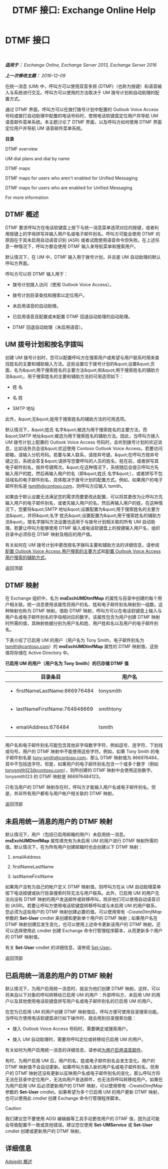 ﻿---
title: 'DTMF 接口: Exchange Online Help'
TOCTitle: DTMF 接口
ms:assetid: 2c7c9d8a-ed12-4dcf-a5b7-3cea0e785e49
ms:mtpsurl: https://technet.microsoft.com/zh-cn/library/Aa996919(v=EXCHG.150)
ms:contentKeyID: 54652236
ms.date: 05/23/2018
mtps_version: v=EXCHG.150
ms.translationtype: MT
---

# DTMF 接口

 

_**适用于：** Exchange Online, Exchange Server 2013, Exchange Server 2016_

_**上一次修改主题：** 2016-12-09_

在统一消息 (UM) 中，呼叫方可以使用双音多频 (DTMF)（也称为按键）和语音输入与系统进行交互。呼叫方可以使用的方法取决于 UM 拨号计划和自动助理的配置方式。

通过 DTMF 界面，呼叫方可以在拨打拨号计划中配置的 Outlook Voice Access 号码或拨打自动助理中配置的电话号码时，使用电话软键盘定位用户并导航 UM 语音邮件菜单系统。本主题讨论了 DTMF 界面，以及呼叫方如何使用 DTMF 界面定位用户并导航 UM 语音邮件菜单系统。

**目录**

DTMF overview

UM dial plans and dial by name

DTMF maps

DTMF maps for users who aren't enabled for Unified Messaging

DTMF maps for users who are enabled for Unified Messaging

For more information

## DTMF 概述

DTMF 要求呼叫方在电话软键盘上按下与统一消息菜单选项对应的按键，或者利用按键上的字母拼写并输入用户名或电子邮件别名。呼叫方可能会使用 DTMF 的原因在于其未启用自动语音识别 (ASR) 或者试图使用语音命令但失败。在上述任意一种情况下，呼叫方都会使用 DTMF 输入来导航菜单和搜索用户。

默认情况下，在 UM 中，DTMF 输入用于拨号计划，并且是 UM 自动助理的默认呼叫方界面。

呼叫方可以将 DTMF 输入用于：

  - 拨号计划拨入访问（使用 Outlook Voice Access）。

  - 拨号计划目录查找和搜索以定位用户。

  - 未启用语音的自动助理。

  - 已启用语音且配置或未配置 DTMF 回退自动助理的自动助理。

  - DTMF 回退自动助理（未启用语音）。

## UM 拨号计划和按名字拨叫

创建 UM 拨号计划时，您可以配置呼叫方在搜索用户或希望与用户联系时用来查找姓名的主要和辅助输入方法。这些设置位于拨号计划的\&quot;设置\&quot;页面，名为\&quot;用于搜索姓名的主要方法\&quot;和\&quot;用于搜索姓名的辅助方法\&quot;。用于搜索姓名的主要和辅助方法的可用选项如下：

  - 姓 名

  - 名 姓

  - SMTP 地址

此外，\&quot;无\&quot;是用于搜索姓名的辅助方法的可用选项。

默认情况下，\&quot;姓氏 名字\&quot;被选为用于搜索姓名的主要方法，而\&quot;SMTP 地址\&quot;被选为用于搜索姓名的辅助方法。因此，当呼叫方拨入 UM 拨号计划上配置的 Outlook Voice Access 号码时，会听到拨号计划的欢迎消息，比如话务员会说\&quot;欢迎使用 Contoso Outlook Voice Access。若要访问邮箱，请输入分机号码。若要与某人联系，请按井号键。\&quot;在呼叫方按井号键之后，系统会答复\&quot;请拼写您要呼叫的人员的姓名，姓在前，或者拼写其电子邮件别名，按井号键两次。\&quot;在这种情况下，系统随后会提示呼叫方先输入用户的姓，然后再输入用户的名（即\&quot;姓氏 名字\&quot;），或者拼写不包括域名的电子邮件别名，具体取决于拨号计划的配置方式。例如，如果用户的电子邮件别名是 tsmith@contoso.com，则呼叫方应输入 tsmith。

如果由于默认设置无法满足您的需求而要更改此配置，可以将其更改为让呼叫方先输入用户的电子邮件别名，或者先输入用户的名，然后再输入用户的姓。在这种情况下，您要将\&quot;SMTP 地址\&quot;设置配置为\&quot;用于搜索姓名的主要方法\&quot;，并将\&quot;名字 姓氏\&quot;设置配置为\&quot;用于搜索姓名的辅助方法\&quot;。按名字拨叫方法设置也适用于与拨号计划相关联的所有 UM 自动助理。若要让呼叫方能够使用 DTMF 输入或电话软键盘上的按键输入用户名，组织目录中必须存在 DTMF 映射及相应的用户值。

有关如何在 UM 拨号计划中更改按名字拨叫主要和辅助方法的详细信息，请参阅[配置 Outlook Voice Access 用户搜索的主要方式](configure-the-primary-way-for-outlook-voice-access-users-to-search-exchange-2013-help.md)和[配置 Outlook Voice Access 用户搜索的辅助方式](configure-the-secondary-way-for-outlook-voice-access-users-to-search-exchange-2013-help.md)。

返回顶部

## DTMF 映射

在 Exchange 组织中，名为 **msExchUMDtmfMap** 的属性与目录中创建的每个用户相关联。统一消息使用该属性将用户的名、姓和电子邮件别名映射到一组数。这种映射也称为 DTMF 映射。借助 DTMF 映射，呼叫方可以在电话软键盘上输入与用户名或电子邮件别名的字母相对应的数字。该属性包含为用户创建 DTMF 映射时所需的值，其映射依据分别为用户名和姓、用户姓和名以及用户的电子邮件别名。

下表介绍了已启用 UM 的用户（用户名为 Tony Smith，电子邮件别名为 tsmith@contoso.com）的 **msExchUMDtmfMap** 属性的 DTMF 映射值，这些值将存储在 Active Directory 中。

**已启用 UM 的用户（用户名为 Tony Smith）的已存储 DTMF 值**


<table>
<colgroup>
<col style="width: 50%" />
<col style="width: 50%" />
</colgroup>
<thead>
<tr class="header">
<th>目录条目</th>
<th>用户名</th>
</tr>
</thead>
<tbody>
<tr class="odd">
<td><ul>
<li><p>firstNameLastName:866976484</p></li>
</ul></td>
<td><p>tonysmith</p></td>
</tr>
<tr class="even">
<td><ul>
<li><p>lastNameFirstName:764848669</p></li>
</ul></td>
<td><p>smithtony</p></td>
</tr>
<tr class="odd">
<td><ul>
<li><p>emailAddress:876484</p></li>
</ul></td>
<td><p>tsmith</p></td>
</tr>
</tbody>
</table>


用户名和电子邮件别名可能包含其他非字母数字字符，例如逗号、连字符、下划线或句号。用户的 DTMF 映射中不能使用这些字符。例如，如果 Tony Smith 的电子邮件别名是 tony-smith@contoso.com，那么 DTMF 映射值为 866976484，其中不包括连字符。但是，如果用户的电子邮件别名包含一个或多个数字（例如 tonysmith123@contoso.com），则所创建的 DTMF 映射中会使用这些数字。tonysmith123 的 DTMF 映射是 866976484123。

只有当用户的 DTMF 映射存在时，呼叫方才能输入用户名或电子邮件别名。但是，并非所有用户都有与用户帐户相关联的 DTMF 映射。

返回顶部

## 未启用统一消息的用户的 DTMF 映射

默认情况下，用户（包括已启用邮箱的用户）未启用统一消息。**msExchUMDtmfMap** 属性填充有为未启用 UM 的用户进行 DTMF 映射所需的值。默认情况下，在为所有用户创建邮箱时也会创建以下 DTMF 映射：

1.  emailAddress

2.  firstNameLastName

3.  lastNameFirstName

如果用户没有为自己的帐户定义 DTMF 映射值，则呼叫方在从 UM 自动助理菜单按下电话按键或执行目录搜索时将无法与用户联系。此外，已启用 UM 的用户无法向没有 DTMF 映射的用户发送邮件或转移呼叫，除非他们可以使用自动语音识别 (ASR)。若要让呼叫方使用电话软键盘转移呼叫或与未启用 UM 的用户联系，您必须为这些用户的 DTMF 映射创建必要的值。可以使用带有 *-CreateDtmfMap* 参数的 **Set-User** cmdlet 来创建和更新单个用户的 DTMF 映射；如果用户名在 DTMF 映射创建后发生变化，也可以使用上述命令更新该用户的 DTMF 映射。还可以选择使用此 cmdlet 创建 Exchange 命令行管理程序脚本，从而更新多个用户的 DTMF 映射值。

有关 **Set-User** cmdlet 的详细信息，请参阅 [Set-User](https://technet.microsoft.com/zh-cn/library/aa998221\(v=exchg.150\))。

返回顶部

## 已启用统一消息的用户的 DTMF 映射

默认情况下，为用户启用统一消息时，就会为他们创建 DTMF 映射。这样，可以将来自以下对象的呼叫转移给已启用 UM 的用户：外部呼叫方、未启用 UM 的用户以及其他使用电话软键盘拼写用户名或电子邮件别名的已启用 UM 的用户。

在您为已启用 UM 的用户创建 DTMF 映射值后，呼叫方便可使用目录搜索功能。当呼叫方使用电话软键盘进行如下操作时，就会用到目录搜索功能：

  - 拨入 Outlook Voice Access 号码时，需要确定或搜索用户。

  - 拨入 UM 自动助理时，需要将呼叫定位或转移给已启用 UM 的用户。

有关如何为用户启用统一消息的详细信息，请参阅[为用户启用语音邮件](enable-a-user-for-voice-mail-exchange-2013-help.md)。

有时，为用户启用 UM 后，用户的名、姓或电子邮件别名会发生变化。用户的 DTMF 映射值不会自动更新。如果呼叫方输入新的用户名或电子邮件别名，但用户的 DTMF 映射还没有更新以反映用户名或电子邮件别名的变化，那么呼叫方将无法在目录中定位用户，无法向用户发送邮件，也无法将呼叫转移给用户。如果在为用户启用 UM 后必须更新用户的 DTMF 映射，可以使用带有 *-CreateDtmfMap* 参数的 **Set-User** cmdlet。如果希望为多个已启用 UM 的用户更新 DTMF 映射，也可以使用此 cmdlet 创建 Exchange 命令行管理程序脚本。

> [!CAUTION]
> 我们建议您不要使用 ADSI 编辑器等工具手动更改用户的 DTMF 值，因为这可能会导致配置不一致或其他错误。建议您仅使用 <strong>Set-UMService</strong> 或 <strong>Set-User</strong> cmdlet 创建或更新用户的 DTMF 映射。


## 详细信息

[Adsiedit 概述](https://go.microsoft.com/fwlink/p/?linkid=73175)

